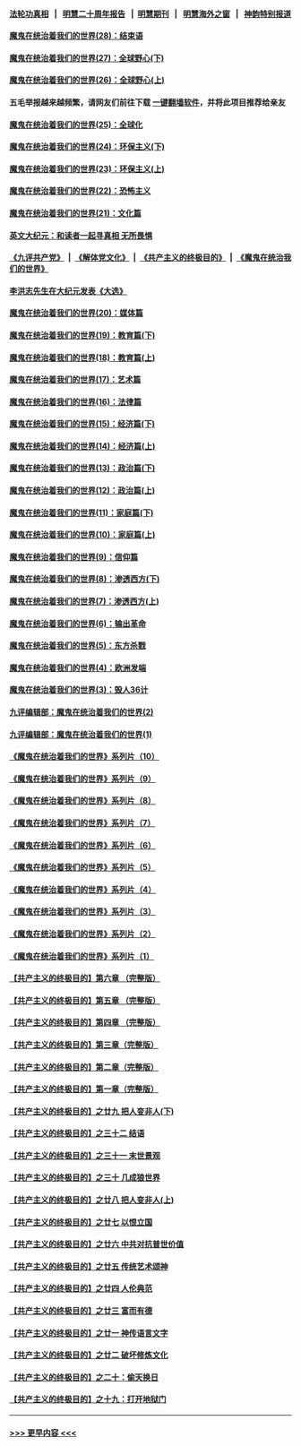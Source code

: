 #### [法轮功真相](https://github.com/gfw-breaker/truth/blob/master/README.md?t=0) &nbsp;&nbsp;|&nbsp;&nbsp; [明慧二十周年报告](https://github.com/gfw-breaker/mh-reports/blob/master/README.md?t=0) &nbsp;&nbsp;|&nbsp;&nbsp;[明慧期刊](https://github.com/gfw-breaker/mh-qikan) &nbsp;&nbsp;|&nbsp;&nbsp; [明慧海外之窗](https://github.com/gfw-breaker/mh-news/blob/master/README.md?t=0) &nbsp;&nbsp;|&nbsp;&nbsp; [神韵特别报道](https://github.com/gfw-breaker/mh-news/blob/master/shenyun.md?t=0)
#### [魔鬼在统治着我们的世界(28)：结束语](../pages/nsc422/n10936246.md?t=07020151) 
#### [魔鬼在统治着我们的世界(27)：全球野心(下)](../pages/nsc422/n10928319.md?t=07020151) 
#### [魔鬼在统治着我们的世界(26)：全球野心(上)](../pages/nsc422/n10900318.md?t=07020151) 
#### 五毛举报越来越频繁，请网友们前往下载 [一键翻墙软件](https://github.com/gfw-breaker/ssr-accounts)，并将此项目推荐给亲友
#### [魔鬼在统治着我们的世界(25)：全球化](../pages/nsc422/n10788205.md?t=07020151) 
#### [魔鬼在统治着我们的世界(24)：环保主义(下)](../pages/nsc422/n10695307.md?t=07020151) 
#### [魔鬼在统治着我们的世界(23)：环保主义(上)](../pages/nsc422/n10688613.md?t=07020151) 
#### [魔鬼在统治着我们的世界(22)：恐怖主义](../pages/nsc422/n10614727.md?t=07020151) 
#### [魔鬼在统治着我们的世界(21)：文化篇](../pages/nsc422/n10597706.md?t=07020151) 
#### [英文大纪元：和读者一起寻真相 无所畏惧](../pages/nsc422/n12542027.md?t=07020151) 
#### [《九评共产党》](https://github.com/begood0513/9ping.md/blob/master/README.md) &nbsp;|&nbsp; [《解体党文化》](../../../../jtdwh.md/blob/master/README.md)  &nbsp;|&nbsp; [《共产主义的终极目的》](../../../../gczydzjmd.md/blob/master/README.md) &nbsp;|&nbsp; [《魔鬼在统治我们的世界》](../../../../mgztzwmdsj.md/blob/master/README.md) 
#### [李洪志先生在大纪元发表《大选》](../pages/nsc422/n12534746.md?t=07020151) 
#### [魔鬼在统治着我们的世界(20)：媒体篇](../pages/nsc422/n10586579.md?t=07020151) 
#### [魔鬼在统治着我们的世界(19)：教育篇(下)](../pages/nsc422/n10564808.md?t=07020151) 
#### [魔鬼在统治着我们的世界(18)：教育篇(上)](../pages/nsc422/n10526970.md?t=07020151) 
#### [魔鬼在统治着我们的世界(17)：艺术篇](../pages/nsc422/n10499093.md?t=07020151) 
#### [魔鬼在统治着我们的世界(16)：法律篇](../pages/nsc422/n10485969.md?t=07020151) 
#### [魔鬼在统治着我们的世界(15)：经济篇(下)](../pages/nsc422/n10469975.md?t=07020151) 
#### [魔鬼在统治着我们的世界(14)：经济篇(上)](../pages/nsc422/n10457370.md?t=07020151) 
#### [魔鬼在统治着我们的世界(13)：政治篇(下)](../pages/nsc422/n10448270.md?t=07020151) 
#### [魔鬼在统治着我们的世界(12)：政治篇(上)](../pages/nsc422/n10444576.md?t=07020151) 
#### [魔鬼在统治着我们的世界(11)：家庭篇(下)](../pages/nsc422/n10440961.md?t=07020151) 
#### [魔鬼在统治着我们的世界(10)：家庭篇(上)](../pages/nsc422/n10435448.md?t=07020151) 
#### [魔鬼在统治着我们的世界(9)：信仰篇](../pages/nsc422/n10432159.md?t=07020151) 
#### [魔鬼在统治着我们的世界(8)：渗透西方(下)](../pages/nsc422/n10429603.md?t=07020151) 
#### [魔鬼在统治着我们的世界(7)：渗透西方(上)](../pages/nsc422/n10426013.md?t=07020151) 
#### [魔鬼在统治着我们的世界(6)：输出革命](../pages/nsc422/n10421536.md?t=07020151) 
#### [魔鬼在统治着我们的世界(5)：东方杀戮](../pages/nsc422/n10417707.md?t=07020151) 
#### [魔鬼在统治着我们的世界(4)：欧洲发端](../pages/nsc422/n10414890.md?t=07020151) 
#### [魔鬼在统治着我们的世界(3)：毁人36计](../pages/nsc422/n10411583.md?t=07020151) 
#### [九评编辑部：魔鬼在统治着我们的世界(2)](../pages/nsc422/n10410036.md?t=07020151) 
#### [九评编辑部：魔鬼在统治着我们的世界(1)](../pages/nsc422/n10406825.md?t=07020151) 
#### [《魔鬼在统治着我们的世界》系列片（10）](../pages/nsc422/n12292670.md?t=07020151) 
#### [《魔鬼在统治着我们的世界》系列片（9）](../pages/nsc422/n12290859.md?t=07020151) 
#### [《魔鬼在统治着我们的世界》系列片（8）](../pages/nsc422/n12287445.md?t=07020151) 
#### [《魔鬼在统治着我们的世界》系列片（7）](../pages/nsc422/n12283425.md?t=07020151) 
#### [《魔鬼在统治着我们的世界》系列片（6）](../pages/nsc422/n12282314.md?t=07020151) 
#### [《魔鬼在统治着我们的世界》系列片（5）](../pages/nsc422/n12281419.md?t=07020151) 
#### [《魔鬼在统治着我们的世界》系列片（4）](../pages/nsc422/n12274024.md?t=07020151) 
#### [《魔鬼在统治着我们的世界》系列片（3）](../pages/nsc422/n12271322.md?t=07020151) 
#### [《魔鬼在统治着我们的世界》系列片（2）](../pages/nsc422/n12269049.md?t=07020151) 
#### [《魔鬼在统治着我们的世界》系列片（1）](../pages/nsc422/n12267575.md?t=07020151) 
#### [【共产主义的终极目的】第六章 （完整版）](../pages/nsc422/n11428913.md?t=07020151) 
#### [【共产主义的终极目的】第五章 （完整版）](../pages/nsc422/n11428912.md?t=07020151) 
#### [【共产主义的终极目的】第四章 （完整版）](../pages/nsc422/n11428907.md?t=07020151) 
#### [【共产主义的终极目的】第三章（完整版）](../pages/nsc422/n11428848.md?t=07020151) 
#### [【共产主义的终极目的】第二章（完整版）](../pages/nsc422/n11428831.md?t=07020151) 
#### [【共产主义的终极目的】第一章（完整版）](../pages/nsc422/n11417651.md?t=07020151) 
#### [【共产主义的终极目的】之廿九 把人变非人(下)](../pages/nsc422/n11344140.md?t=07020151) 
#### [【共产主义的终极目的】之三十二 结语](../pages/nsc422/n11360535.md?t=07020151) 
#### [【共产主义的终极目的】之三十一 末世景观](../pages/nsc422/n11351129.md?t=07020151) 
#### [【共产主义的终极目的】之三十 几成狼世界](../pages/nsc422/n11348280.md?t=07020151) 
#### [【共产主义的终极目的】之廿八 把人变非人(上)](../pages/nsc422/n11340492.md?t=07020151) 
#### [【共产主义的终极目的】之廿七 以恨立国](../pages/nsc422/n11336944.md?t=07020151) 
#### [【共产主义的终极目的】之廿六 中共对抗普世价值](../pages/nsc422/n11324785.md?t=07020151) 
#### [【共产主义的终极目的】之廿五 传统艺术颂神](../pages/nsc422/n11296396.md?t=07020151) 
#### [【共产主义的终极目的】之廿四 人伦典范](../pages/nsc422/n11296397.md?t=07020151) 
#### [【共产主义的终极目的】之廿三 富而有德](../pages/nsc422/n11283598.md?t=07020151) 
#### [【共产主义的终极目的】之廿一 神传语言文字](../pages/nsc422/n11263265.md?t=07020151) 
#### [【共产主义的终极目的】之廿二 破坏修炼文化](../pages/nsc422/n11245728.md?t=07020151) 
#### [【共产主义的终极目的】之二十：偷天换日](../pages/nsc422/n11238846.md?t=07020151) 
#### [【共产主义的终极目的】之十九：打开地狱门](../pages/nsc422/n11206376.md?t=07020151) 

----
#### [ >>> 更早内容 <<< ](../indexes/nsc422-earlier.md)
